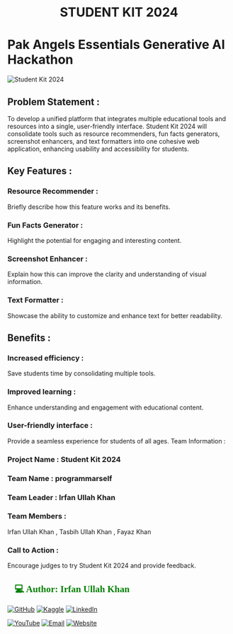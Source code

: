<h1><p align="center">STUDENT KIT 2024</p></h1>



# Pak Angels Essentials Generative AI Hackathon


![Student Kit 2024](https://github.com/user-attachments/assets/f0b9ce2d-394e-4e55-93c1-2e139d30c321)


## Problem Statement :
To develop a unified platform that integrates multiple educational tools and resources into a single, user-friendly interface. Student Kit 2024 will consolidate tools such as resource recommenders, fun facts generators, screenshot enhancers, and text formatters into one cohesive web application, enhancing usability and accessibility for students.
## Key Features :

### Resource Recommender :
Briefly describe how this feature works and its benefits.
### Fun Facts Generator :
Highlight the potential for engaging and interesting content.
### Screenshot Enhancer : 
Explain how this can improve the clarity and understanding of visual information.
### Text Formatter : 
Showcase the ability to customize and enhance text for better readability.
## Benefits :

### Increased efficiency :
Save students time by consolidating multiple tools.
### Improved learning :
Enhance understanding and engagement with educational content.
### User-friendly interface :
Provide a seamless experience for students of all ages.
Team Information :
### Project Name : Student Kit 2024
### Team Name : programmarself
### Team Leader : Irfan Ullah Khan
### Team Members : 
Irfan Ullah Khan , Tasbih Ullah Khan , Fayaz Khan
### Call to Action :

Encourage judges to try Student Kit 2024 and provide feedback.

<h2 style="font-family: 'poppins'; font-weight: bold; color: Green;">👨💻 Author: Irfan Ullah Khan</h2>

[![GitHub](https://img.shields.io/badge/GitHub-Profile-blue?style=for-the-badge&logo=github)](https://github.com/programmarself) 
[![Kaggle](https://img.shields.io/badge/Kaggle-Profile-blue?style=for-the-badge&logo=kaggle)](https://www.kaggle.com/programmarself) 
[![LinkedIn](https://img.shields.io/badge/LinkedIn-Profile-blue?style=for-the-badge&logo=linkedin)](https://www.linkedin.com/in/irfan-ullah-khan-4a2871208/)  

[![YouTube](https://img.shields.io/badge/YouTube-Profile-red?style=for-the-badge&logo=youtube)](https://www.youtube.com/@irfanullahkhan7748) 
[![Email](https://img.shields.io/badge/Email-Contact%20Me-red?style=for-the-badge&logo=email)](mailto:programmarself@gmail.com)
[![Website](https://img.shields.io/badge/Website-Contact%20Me-red?style=for-the-badge&logo=website)](https://flowcv.me/ikm)
